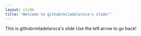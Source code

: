 ```yaml
---
layout: slide
title: "Welcome to githubrmiladelaroca's slide!"
---
```

This is githubrmiladelaroca's slide
Use the left arrow to go back!
